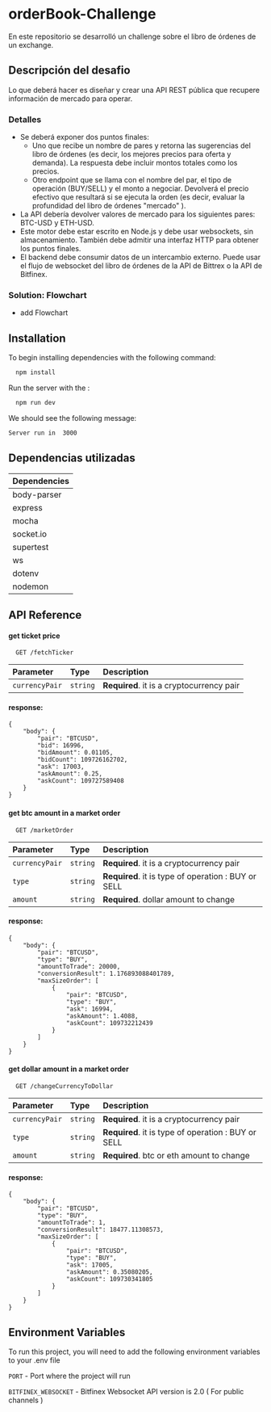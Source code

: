 # orderBook-Challenge

En este repositorio se desarrolló un challenge sobre el libro de órdenes de un exchange.

## Descripción del desafio

Lo que deberá hacer es diseñar y crear una API REST pública que recupere información de mercado para operar.

### Detalles

- Se deberá exponer dos puntos finales:
  - Uno que recibe un nombre de pares y retorna las sugerencias del libro de órdenes (es decir, los mejores precios para oferta y demanda). La respuesta debe incluir montos totales como los precios.
  - Otro endpoint que se llama con el nombre del par, el tipo de operación (BUY/SELL) y el monto a negociar. Devolverá el precio efectivo que resultará si se ejecuta la orden (es decir, evaluar la profundidad del libro de órdenes "mercado" ).
- La API debería devolver valores de mercado para los siguientes pares: BTC-USD y ETH-USD.
- Este motor debe estar escrito en Node.js y debe usar websockets, sin almacenamiento. También debe admitir una interfaz HTTP para obtener los puntos finales.
- El backend debe consumir datos de un intercambio externo. Puede usar el flujo de websocket del libro de órdenes de la API de Bittrex o la API de Bitfinex.


### Solution: Flowchart

  - add Flowchart

## Installation

To begin installing dependencies with the following command:

```bash
  npm install
```
Run the server with the :

```bash
  npm run dev
```

We should see the following message:
```sh
Server run in  3000
```

## Dependencias utilizadas

| Dependencies               |
| -------------------------- |
| body-parser |
| express |
| mocha |
| socket.io |
| supertest |
| ws |
| dotenv |
| nodemon |


## API Reference

#### get ticket price 

```http
  GET /fetchTicker
```

| Parameter | Type     | Description                |
| :-------- | :------- | :------------------------- |
| `currencyPair` | `string` | **Required**.  it is a cryptocurrency pair |

#### response:
```
{
    "body": {
        "pair": "BTCUSD",
        "bid": 16996,
        "bidAmount": 0.01105,
        "bidCount": 109726162702,
        "ask": 17003,
        "askAmount": 0.25,
        "askCount": 109727589408
    }
}
```
#### get btc amount in a market order

```http
  GET /marketOrder
```

| Parameter | Type     | Description                |
| :-------- | :------- | :------------------------- |
| `currencyPair` | `string` | **Required**.  it is a cryptocurrency pair |
| `type` | `string` | **Required**.  it is type of operation :  BUY or SELL |
| `amount` | `string` | **Required**. dollar amount to change |


#### response:
```
{
    "body": {
        "pair": "BTCUSD",
        "type": "BUY",
        "amountToTrade": 20000,
        "conversionResult": 1.176893088401789,
        "maxSizeOrder": [
            {
                "pair": "BTCUSD",
                "type": "BUY",
                "ask": 16994,
                "askAmount": 1.4088,
                "askCount": 109732212439
            }
        ]
    }
}
```

#### get dollar amount in a market order

```http
  GET /changeCurrencyToDollar
```


| Parameter | Type     | Description                |
| :-------- | :------- | :------------------------- |
| `currencyPair` | `string` | **Required**.  it is a cryptocurrency pair |
| `type` | `string` | **Required**.  it is type of operation :  BUY or SELL |
| `amount` | `string` | **Required**. btc or eth amount to change |

#### response:
```
{
    "body": {
        "pair": "BTCUSD",
        "type": "BUY",
        "amountToTrade": 1,
        "conversionResult": 18477.11308573,
        "maxSizeOrder": [
            {
                "pair": "BTCUSD",
                "type": "BUY",
                "ask": 17005,
                "askAmount": 0.35080205,
                "askCount": 109730341805
            }
        ]
    }
}
```


## Environment Variables

To run this project, you will need to add the following environment variables to your .env file

`PORT` - Port where the project will run

`BITFINEX_WEBSOCKET` - Bitfinex Websocket API version is 2.0 ( For public channels )
